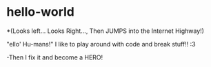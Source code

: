 # hello-world
*(Looks left... Looks Right..., Then JUMPS into the Internet Highway!)

"ello' Hu-mans!"
I like to play around with code and break stuff!!  :3

-Then I fix it and become a HERO!
